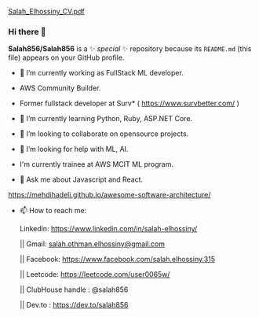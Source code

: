 
[Salah_Elhossiny_CV.pdf](https://github.com/Salah856/Salah856/files/6413597/Salah_Elhossiny_CV.pdf)  
      
### Hi there 👋   
 
**Salah856/Salah856** is a ✨  _special_  ✨ repository because its `README.md` (this file) appears on your GitHub profile.
 
- 🔭 I’m currently working as FullStack ML developer.     
- AWS Community Builder.
 
- Former fullstack developer at Surv* ( https://www.survbetter.com/ )
- 🌱 I’m currently learning Python, Ruby, ASP.NET Core. 
- 👯 I’m looking to collaborate on opensource projects. 

- 🤔 I’m looking for help with ML, AI. 
- I'm currently trainee at AWS MCIT ML program. 
- 💬 Ask me about Javascript and React.  

https://mehdihadeli.github.io/awesome-software-architecture/ 
     
- 📫 How to reach me: 

   Linkedin: https://www.linkedin.com/in/salah-elhossiny/   
    
   || Gmail: salah.othman.elhossiny@gmail.com   
   
   || Facebook: https://www.facebook.com/salah.elhossiny.315 
  
   || Leetcode: https://leetcode.com/user0065w/
  
   || ClubHouse handle : @salah856 
   
   || Dev.to :  https://dev.to/salah856 
 
